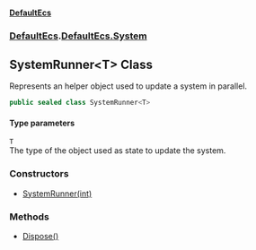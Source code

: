 #### [DefaultEcs](./index.md 'index')
### [DefaultEcs](./index.md 'index').[DefaultEcs.System](./DefaultEcs-System.md 'DefaultEcs.System')
## SystemRunner&lt;T&gt; Class
Represents an helper object used to update a system in parallel.  
```C#
public sealed class SystemRunner<T>
```
#### Type parameters
<a name='DefaultEcs-System-SystemRunner-T--T'></a>
`T`  
The type of the object used as state to update the system.  
### Constructors
- [SystemRunner(int)](./DefaultEcs-System-SystemRunner-T--SystemRunner(int).md 'DefaultEcs.System.SystemRunner&lt;T&gt;.SystemRunner(int)')
### Methods
- [Dispose()](./DefaultEcs-System-SystemRunner-T--Dispose().md 'DefaultEcs.System.SystemRunner&lt;T&gt;.Dispose()')
